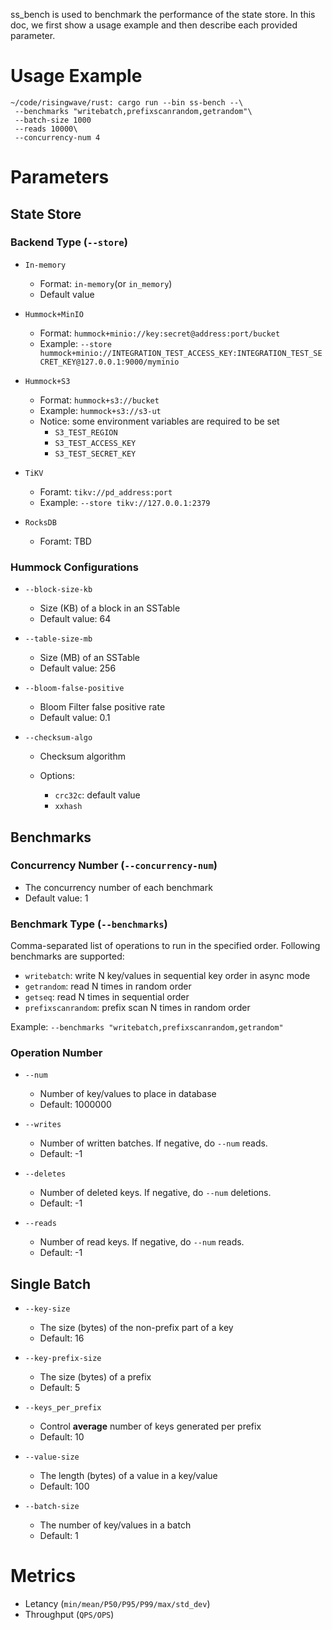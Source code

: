 ss_bench is used to benchmark the performance of the state store. In this doc, we first show a usage example and then describe each provided parameter.

# Usage Example

```shell
~/code/risingwave/rust: cargo run --bin ss-bench --\
 --benchmarks "writebatch,prefixscanrandom,getrandom"\
 --batch-size 1000
 --reads 10000\
 --concurrency-num 4
```

# Parameters

## State Store

### Backend Type  (`--store`)

- `In-memory`
  
  - Format: `in-memory`(or `in_memory`)
  - Default value

- `Hummock+MinIO`
  
  - Format: `hummock+minio://key:secret@address:port/bucket`
  - Example: `--store hummock+minio://INTEGRATION_TEST_ACCESS_KEY:INTEGRATION_TEST_SECRET_KEY@127.0.0.1:9000/myminio`

- `Hummock+S3`
  
  - Format: `hummock+s3://bucket`
  - Example: `hummock+s3://s3-ut`
  - Notice: some environment variables are required to be set
    - `S3_TEST_REGION`
    - `S3_TEST_ACCESS_KEY`
    - `S3_TEST_SECRET_KEY`

- `TiKV`
  
  - Foramt: `tikv://pd_address:port`
  - Example: `--store tikv://127.0.0.1:2379`

- `RocksDB`
  
  - Foramt: TBD

### Hummock Configurations

- `--block-size-kb`
  
  - Size (KB) of a block in an SSTable
  - Default value: 64

- `--table-size-mb`
  
  - Size (MB) of an SSTable
  - Default value: 256

- `--bloom-false-positive`
  
  - Bloom Filter false positive rate
  - Default value: 0.1

- `--checksum-algo`
  
  - Checksum algorithm
  
  - Options:
    
    - `crc32c`: default value
    - `xxhash`

## Benchmarks

### Concurrency Number (`--concurrency-num`)

- The concurrency number of each benchmark
- Default value: 1

### Benchmark Type (`--benchmarks`)

Comma-separated list of operations to run in the specified order. Following benchmarks are supported:

- `writebatch`: write N key/values in sequential key order in async mode
- `getrandom`: read N times in random order
- `getseq`: read N times in sequential order
- `prefixscanrandom`: prefix scan N times in random order

Example: `--benchmarks "writebatch,prefixscanrandom,getrandom"`

### Operation Number

- `--num`
  - Number of key/values to place in database
  - Default: 1000000

- `--writes`
  
  - Number of written batches. If negative, do `--num` reads.
  - Default: -1

- `--deletes`

  - Number of deleted keys. If negative, do `--num` deletions.
  - Default: -1

- `--reads`

  - Number of read keys. If negative, do `--num` reads.
  - Default: -1

## Single Batch

- `--key-size`
  
  - The size (bytes) of the non-prefix part of a key
  - Default: 16

- `--key-prefix-size`
  
  - The size (bytes) of a prefix
  - Default: 5

- `--keys_per_prefix`
  
  - Control **average** number of keys generated per prefix
  - Default: 10

- `--value-size`
  
  - The length (bytes) of a value in a key/value
  - Default: 100

- `--batch-size`
  
  - The number of key/values in a batch
  - Default: 1

# Metrics

- Letancy (`min/mean/P50/P95/P99/max/std_dev`)
- Throughput (`QPS/OPS`)
